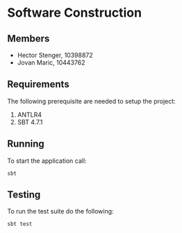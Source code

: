 # Software Construction
## Members
- Hector Stenger, 10398872
- Jovan Maric, 10443762

## Requirements
The following prerequisite are needed to setup the project:

1. ANTLR4
2. SBT 4.7.1

## Running
To start the application call:

```
sbt
```

## Testing
To run the test suite do the following:

```
sbt test
```
